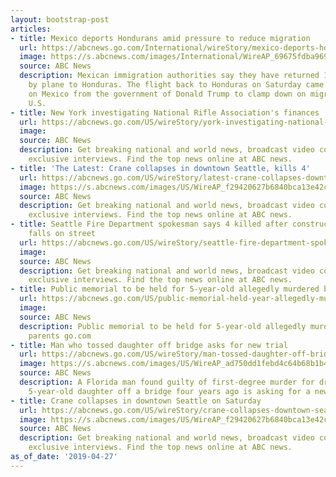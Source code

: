 ```yaml
---
layout: bootstrap-post
articles:
- title: Mexico deports Hondurans amid pressure to reduce migration
  url: https://abcnews.go.com/International/wireStory/mexico-deports-hondurans-amid-pressure-reduce-migration-62680058
  image: https://s.abcnews.com/images/International/WireAP_69675fdba969405bb7b18e10c505442a_16x9_992.jpg
  source: ABC News
  description: Mexican immigration authorities say they have returned 104 migrants
    by plane to Honduras. The flight back to Honduras on Saturday came amid pressure
    on Mexico from the government of Donald Trump to clamp down on migration to the
    U.S.
- title: New York investigating National Rifle Association's finances
  url: https://abcnews.go.com/US/wireStory/york-investigating-national-rifle-associations-finances-62680059
  image: 
  source: ABC News
  description: Get breaking national and world news, broadcast video coverage, and
    exclusive interviews. Find the top news online at ABC news.
- title: 'The Latest: Crane collapses in downtown Seattle, kills 4'
  url: https://abcnews.go.com/US/wireStory/latest-crane-collapses-downtown-seattle-kills-62679991
  image: https://s.abcnews.com/images/US/WireAP_f29420627b6840bca13e42cb31346d85_16x9_992.jpg
  source: ABC News
  description: Get breaking national and world news, broadcast video coverage, and
    exclusive interviews. Find the top news online at ABC news.
- title: Seattle Fire Department spokesman says 4 killed after construction crane
    falls on street
  url: https://abcnews.go.com/US/wireStory/seattle-fire-department-spokesman-killed-construction-crane-falls-62679857
  image: 
  source: ABC News
  description: Get breaking national and world news, broadcast video coverage, and
    exclusive interviews. Find the top news online at ABC news.
- title: Public memorial to be held for 5-year-old allegedly murdered by his parents
  url: https://abcnews.go.com/US/public-memorial-held-year-allegedly-murdered-parents/story?id=62672954
  image: 
  source: ABC News
  description: Public memorial to be held for 5-year-old allegedly murdered by his
    parents go.com
- title: Man who tossed daughter off bridge asks for new trial
  url: https://abcnews.go.com/US/wireStory/man-tossed-daughter-off-bridge-asks-trial-62679724
  image: https://s.abcnews.com/images/US/WireAP_ad750dd1febd4c64b68b1b446b4d0da1_16x9_992.jpg
  source: ABC News
  description: A Florida man found guilty of first-degree murder for dropping his
    5-year-old daughter off a bridge four years ago is asking for a new trial
- title: Crane collapses in downtown Seattle on Saturday
  url: https://abcnews.go.com/US/wireStory/crane-collapses-downtown-seattle-saturday-62679590
  image: https://s.abcnews.com/images/US/WireAP_f29420627b6840bca13e42cb31346d85_16x9_992.jpg
  source: ABC News
  description: Get breaking national and world news, broadcast video coverage, and
    exclusive interviews. Find the top news online at ABC news.
as_of_date: '2019-04-27'
---
```


